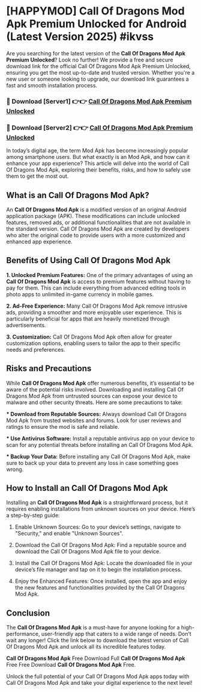 # [HAPPYMOD] Call Of Dragons Mod Apk Premium Unlocked for Android (Latest Version 2025) #ikvss

Are you searching for the latest version of the <strong>Call Of Dragons Mod Apk Premium Unlocked</strong>? Look no further! We provide a free and secure download link for the official Call Of Dragons Mod Apk Premium Unlocked, ensuring you get the most up-to-date and trusted version. Whether you're a new user or someone looking to upgrade, our download link guarantees a fast and smooth installation process.


<h3>🔴 Download [Server1] 👉👉 <a href="https://appsnew.pages.dev?q=Call+Of+Dragons+Mod+Apk">Call Of Dragons Mod Apk Premium Unlocked</a></h3>

<h3>🔴 Download [Server2] 👉👉 <a href="https://appsnew.pages.dev?q=Call+Of+Dragons+Mod+Apk">Call Of Dragons Mod Apk Premium Unlocked</a></h3>


In today’s digital age, the term Mod Apk has become increasingly popular among smartphone users. But what exactly is an Mod Apk, and how can it enhance your app experience? This article will delve into the world of Call Of Dragons Mod Apk, exploring their benefits, risks, and how to safely use them to get the most out.


<h2>What is an Call Of Dragons Mod Apk?</h2>

An <strong>Call Of Dragons Mod Apk</strong> is a modified version of an original Android application package (APK). These modifications can include unlocked features, removed ads, or additional functionalities that are not available in the standard version. Call Of Dragons Mod Apk are created by developers who alter the original code to provide users with a more customized and enhanced app experience.


<h2>Benefits of Using Call Of Dragons Mod Apk</h2>

<strong> 1. Unlocked Premium Features:</strong> One of the primary advantages of using an <strong>Call Of Dragons Mod Apk</strong> is access to premium features without having to pay for them. This can include everything from advanced editing tools in photo apps to unlimited in-game currency in mobile games.

<strong> 2. Ad-Free Experience:</strong> Many Call Of Dragons Mod Apk remove intrusive ads, providing a smoother and more enjoyable user experience. This is particularly beneficial for apps that are heavily monetized through advertisements.

<strong> 3. Customization:</strong> Call Of Dragons Mod Apk often allow for greater customization options, enabling users to tailor the app to their specific needs and preferences.


<h2>Risks and Precautions</h2>

While <strong>Call Of Dragons Mod Apk</strong> offer numerous benefits, it’s essential to be aware of the potential risks involved. Downloading and installing Call Of Dragons Mod Apk from untrusted sources can expose your device to malware and other security threats. Here are some precautions to take:

<strong> * Download from Reputable Sources:</strong> Always download Call Of Dragons Mod Apk from trusted websites and forums. Look for user reviews and ratings to ensure the mod is safe and reliable.

<strong> * Use Antivirus Software:</strong> Install a reputable antivirus app on your device to scan for any potential threats before installing an Call Of Dragons Mod Apk.

<strong> * Backup Your Data:</strong> Before installing any Call Of Dragons Mod Apk, make sure to back up your data to prevent any loss in case something goes wrong.


<h2>How to Install an Call Of Dragons Mod Apk</h2>

Installing an <strong>Call Of Dragons Mod Apk</strong> is a straightforward process, but it requires enabling installations from unknown sources on your device. Here’s a step-by-step guide:

 1. Enable Unknown Sources: Go to your device’s settings, navigate to "Security," and enable "Unknown Sources".

 2. Download the Call Of Dragons Mod Apk: Find a reputable source and download the Call Of Dragons Mod Apk file to your device.

 3. Install the Call Of Dragons Mod Apk: Locate the downloaded file in your device’s file manager and tap on it to begin the installation process.

 4. Enjoy the Enhanced Features: Once installed, open the app and enjoy the new features and functionalities provided by the Call Of Dragons Mod Apk.


<h2><strong>Conclusion</strong></h2>

The <strong>Call Of Dragons Mod Apk</strong> is a must-have for anyone looking for a high-performance, user-friendly app that caters to a wide range of needs. Don’t wait any longer! Click the link below to download the latest version of Call Of Dragons Mod Apk and unlock all its incredible features today.

<strong>Call Of Dragons Mod Apk</strong> Free Download Full <strong>Call Of Dragons Mod Apk</strong> Free Free Download <strong>Call Of Dragons Mod Apk</strong> Free.

Unlock the full potential of your Call Of Dragons Mod Apk apps today with Call Of Dragons Mod Apk and take your digital experience to the next level!